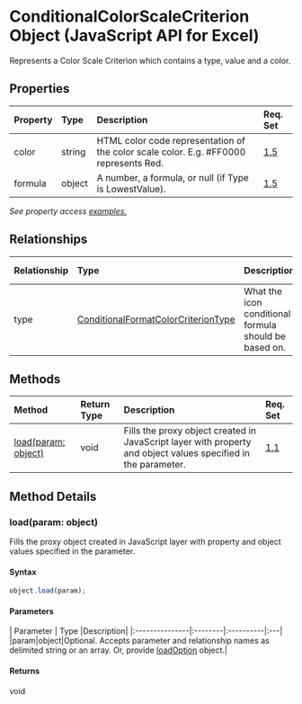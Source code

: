 # ConditionalColorScaleCriterion Object (JavaScript API for Excel)

Represents a Color Scale Criterion which contains a type, value and a color.

## Properties

| Property	   | Type	|Description| Req. Set|
|:---------------|:--------|:----------|:----|
|color|string|HTML color code representation of the color scale color. E.g. #FF0000 represents Red.|[1.5](../requirement-sets/excel-api-requirement-sets.md)|
|formula|object|A number, a formula, or null (if Type is LowestValue).|[1.5](../requirement-sets/excel-api-requirement-sets.md)|

_See property access [examples.](#property-access-examples)_

## Relationships
| Relationship | Type	|Description| Req. Set|
|:---------------|:--------|:----------|:----|
|type|[ConditionalFormatColorCriterionType](conditionalformatcolorcriteriontype.md)|What the icon conditional formula should be based on.|[1.5](../requirement-sets/excel-api-requirement-sets.md)|

## Methods

| Method		   | Return Type	|Description| Req. Set|
|:---------------|:--------|:----------|:----|
|[load(param: object)](#loadparam-object)|void|Fills the proxy object created in JavaScript layer with property and object values specified in the parameter.|[1.1](../requirement-sets/excel-api-requirement-sets.md)|

## Method Details


### load(param: object)
Fills the proxy object created in JavaScript layer with property and object values specified in the parameter.

#### Syntax
```js
object.load(param);
```

#### Parameters
| Parameter	   | Type	|Description|
|:---------------|:--------|:----------|:---|
|param|object|Optional. Accepts parameter and relationship names as delimited string or an array. Or, provide [loadOption](loadoption.md) object.|

#### Returns
void
